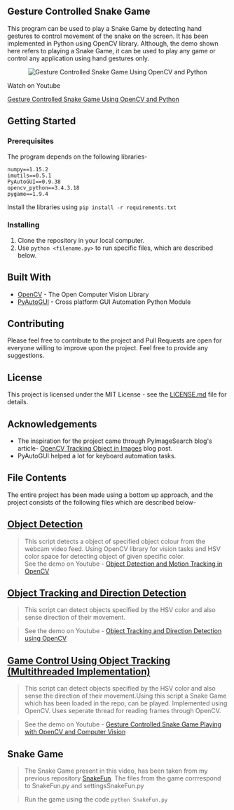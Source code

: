 ## Gesture Controlled Snake Game
This program can be used to play a Snake Game by detecting hand gestures to control movement of the snake on the screen. It has been implemented in Python using OpenCV library. Although, the demo shown here refers to playing a Snake Game, it can be used to play any game or control any application using hand gestures only.
<p align="center">
  <img src="http://img.youtube.com/vi/PE_rgc2K0sg/0.jpg?raw=true" alt="Gesture Controlled Snake Game Using OpenCV and Python"/>
</p>
Watch on Youtube

[Gesture Controlled Snake Game Using OpenCV and Python](http://www.youtube.com/watch?v=PE_rgc2K0sg)

## Getting Started
 ### Prerequisites
 The program depends on the following libraries-
 
    numpy==1.15.2
	imutils==0.5.1
	PyAutoGUI==0.9.38
	opencv_python==3.4.3.18
	pygame==1.9.4

Install the libraries using `pip install -r requirements.txt`

### Installing

 1. Clone the repository in your local computer.
 2. Use `python <filename.py>` to run specific files, which are described below.

## Built With

 - [OpenCV](https://opencv.org/) - The Open Computer Vision Library
 - [PyAutoGUI](https://pypi.org/project/PyAutoGUI/) - Cross platform GUI Automation Python Module

## Contributing
Please feel free to contribute to the project and Pull Requests are open for everyone willing to improve upon the project. Feel free to provide any suggestions.

## License
This project is licensed under the MIT License - see the [LICENSE.md](https://github.com/mohitwildbeast/Gesture-Controlled-Snake-Game/blob/master/LICENSE) file for details.
## Acknowledgements

 - The inspiration for the project came through PyImageSearch blog's article- [OpenCV Tracking Object in Images](https://www.pyimagesearch.com/2015/09/21/opencv-track-object-movement/) blog post.
 - PyAutoGUI helped a lot for keyboard automation tasks.
## File Contents
The entire project has been made using a bottom up approach, and the project consists of the following files which are described below-
 
 ## [Object Detection](https://github.com/mohitwildbeast/Gesture-Controlled-Snake-Game/blob/master/object-detection.py)

> This script detects a object of specified object colour from the webcam video feed. Using OpenCV library for vision tasks and HSV color space for detecting object of given specific color.  
>See the demo on Youtube - [ Object Detection and Motion Tracking in OpenCV](https://www.youtube.com/watch?v=mtGBuMlusXQ)



 ## [Object Tracking and Direction Detection](https://github.com/mohitwildbeast/Gesture-Controlled-Snake-Game/blob/master/object-tracking-direction-detection.py)

> This script can detect objects specified by the HSV color and also sense
direction of their movement.  

> See the demo on Youtube - [Object Tracking and Direction Detection using OpenCV](https://www.youtube.com/watch?v=zapq9QT9uwc)

 ## [Game Control Using Object Tracking (Multithreaded Implementation)](https://github.com/mohitwildbeast/Gesture-Controlled-Snake-Game/blob/master/game-control-using-object-tracking-multithreaded.py)
> This script can detect objects specified by the HSV color and also sense the
direction of their movement.Using this script a Snake Game which has been loaded in the repo, can be played. Implemented using OpenCV. Uses seperate thread for reading frames through OpenCV.  

>See the demo on Youtube - [Gesture Controlled Snake Game Playing with OpenCV and Computer Vision](https://www.youtube.com/watch?v=PE_rgc2K0sg)

## Snake Game
>The Snake Game present in this video, has been taken from my previous repository [SnakeFun](https://github.com/mohitwildbeast/SnakeFun). The files from the game corrrespond to SnakeFun.py and settingsSnakeFun.py  

>Run the game using the code ```python SnakeFun.py```


